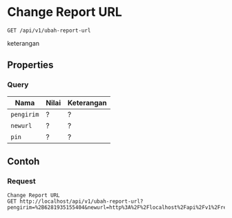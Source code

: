 # Change Report URL
```http
GET /api/v1/ubah-report-url
```
keterangan
## Properties
### Query
Nama  | Nilai | Keterangan
--- | --- | ---
<code>pengirim</code> | ? | ?
<code>newurl</code> | ? | ?
<code>pin</code> | ? | ?

## Contoh

### Request
```http
Change Report URL
GET http://localhost/api/v1/ubah-report-url?pengirim=%2B6281935155404&newurl=http%3A%2F%2Flocalhost%2Fapi%2Fv1%2Freport&pin=1234
```
